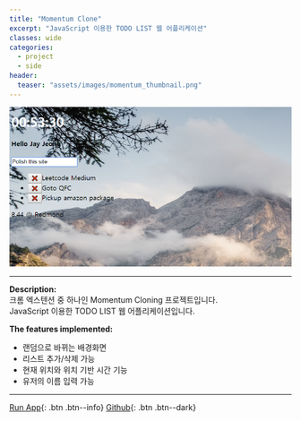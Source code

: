 ```yaml
---
title: "Momentum Clone"
excerpt: "JavaScript 이용한 TODO LIST 웹 어플리케이션"
classes: wide
categories: 
  - project
  - side
header:
  teaser: "assets/images/momentum_thumbnail.png"
---
```


![Forfun_thumnail](/assets/images/momentum_page.png)

---
**Description:**  
크롬 엑스텐션 중 하나인 Momentum Cloning 프로젝트입니다.  
JavaScript 이용한 TODO LIST 웹 어플리케이션입니다.  

**The features implemented:**
 - 랜덤으로 바뀌는 배경화면
 - 리스트 추가/삭제 가능
 - 현재 위치와 위치 기반 시간 기능
 - 유저의 이름 입력 가능

---
[Run App](https://jaykop.github.io/nomadcoders/vanilla_js/momentum_clone/index.html){: .btn .btn--info}
[Github](https://github.com/jaykop/nomadcoders/tree/master/vanilla_js/momentum_clone){: .btn .btn--dark}
